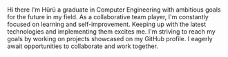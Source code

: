### 
Hi there I'm Hürü a graduate in Computer Engineering with ambitious goals for the future in my field. As a collaborative team player, I'm constantly focused on learning and self-improvement. Keeping up with the latest technologies and implementing them excites me. I'm striving to reach my goals by working on projects showcased on my GitHub profile. I eagerly await opportunities to collaborate and work together.

<!--
**drnhuri/drnhuri** is a ✨ _special_ ✨ repository because its `README.md` (this file) appears on your GitHub profile.

Here are some ideas to get you started:

- 🔭 I’m currently working on ...
- 🌱 I’m currently learning ...
- 👯 I’m looking to collaborate on ...
- 🤔 I’m looking for help with ...
- 💬 Ask me about ...
- 📫 How to reach me: ...
- 😄 Pronouns: ...
- ⚡ Fun fact: ...
-->
